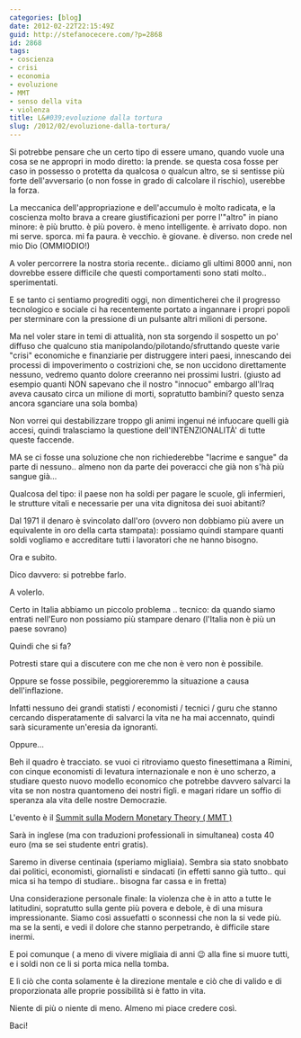 ```yaml
---
categories: [blog]
date: 2012-02-22T22:15:49Z
guid: http://stefanocecere.com/?p=2868
id: 2868
tags:
- coscienza
- crisi
- economia
- evoluzione
- MMT
- senso della vita
- violenza
title: L&#039;evoluzione dalla tortura
slug: /2012/02/evoluzione-dalla-tortura/
---
```


Si potrebbe pensare che un certo tipo di essere umano, quando vuole una cosa se ne appropri in modo diretto: la prende. se questa cosa fosse per caso in possesso o protetta da qualcosa o qualcun altro, se si sentisse più forte dell'avversario (o non fosse in grado di calcolare il rischio), userebbe la forza.

La meccanica dell'appropriazione e dell'accumulo è molto radicata, e la coscienza molto brava a creare giustificazioni per porre l'"altro" in piano minore: è più brutto. è più povero. è meno intelligente. è arrivato dopo. non mi serve. sporca. mi fa paura. è vecchio. è giovane. è diverso. non crede nel mio Dio (OMMIODIO!)

A voler percorrere la nostra storia recente.. diciamo gli ultimi 8000 anni, non dovrebbe essere difficile che questi comportamenti sono stati molto.. sperimentati.

E se tanto ci sentiamo progrediti oggi, non dimenticherei che il progresso tecnologico e sociale ci ha recentemente portato a ingannare i propri popoli per sterminare con la pressione di un pulsante altri milioni di persone.

Ma nel voler stare in temi di attualità, non sta sorgendo il sospetto un po' diffuso che qualcuno stia manipolando/pilotando/sfruttando queste varie "crisi" economiche e finanziarie per distruggere interi paesi, innescando dei processi di impoverimento o costrizioni che, se non uccidono direttamente nessuno, vedremo quanto dolore creeranno nei prossimi lustri. (giusto ad esempio quanti NON sapevano che il nostro "innocuo" embargo all'Iraq aveva causato circa un milione di morti, sopratutto bambini? questo senza ancora sganciare una sola bomba)

Non vorrei qui destabilizzare troppo gli animi ingenui né infuocare quelli già accesi, quindi tralasciamo la questione dell'INTENZIONALITÀ' di tutte queste faccende.

MA se ci fosse una soluzione che non richiederebbe "lacrime e sangue" da parte di nessuno.. almeno non da parte dei poveracci che già non s'hà più sangue già…

Qualcosa del tipo: il paese non ha soldi per pagare le scuole, gli infermieri, le strutture vitali e necessarie per una vita dignitosa dei suoi abitanti?
  
Dal 1971 il denaro è svincolato dall'oro (ovvero non dobbiamo più avere un equivalente in oro della carta stampata): possiamo quindi stampare quanti soldi vogliamo e accreditare tutti i lavoratori che ne hanno bisogno.

Ora e subito.

Dico davvero: si potrebbe farlo.

A volerlo.

Certo in Italia abbiamo un piccolo problema .. tecnico: da quando siamo entrati nell'Euro non possiamo più stampare denaro (l'Italia non è più un paese sovrano)

Quindi che si fa?

Potresti stare qui a discutere con me che non è vero non è possibile.

Oppure se fosse possibile, peggioreremmo la situazione a causa dell'inflazione.

Infatti nessuno dei grandi statisti / economisti / tecnici / guru che stanno cercando disperatamente di salvarci la vita ne ha mai accennato, quindi sarà sicuramente un'eresia da ignoranti.

Oppure…

Beh il quadro è tracciato. se vuoi ci ritroviamo questo finesettimana a Rimini, con cinque economisti di levatura internazionale e non è uno scherzo, a studiare questo nuovo modello economico che potrebbe davvero salvarci la vita se non nostra quantomeno dei nostri figli. e magari ridare un soffio di speranza ala vita delle nostre Democrazie.

L'evento è il [Summit sulla Modern Monetary Theory ( MMT )](http://democraziammt.info/)

Sarà in inglese (ma con traduzioni professionali in simultanea) costa 40 euro (ma se sei studente entri gratis).
  
Saremo in diverse centinaia (speriamo migliaia). Sembra sia stato snobbato dai politici, economisti, giornalisti e sindacati (in effetti sanno già tutto.. qui mica si ha tempo di studiare.. bisogna far cassa e in fretta)

Una considerazione personale finale: la violenza che è in atto a tutte le latitudini, sopratutto sulla gente più povera e debole, è di una misura impressionante. Siamo così assuefatti o sconnessi che non la si vede più. ma se la senti, e vedi il dolore che stanno perpetrando, è difficile stare inermi.

E poi comunque ( a meno di vivere migliaia di anni 😉 alla fine si muore tutti, e i soldi non ce li si porta mica nella tomba.
  
E lì ciò che conta solamente è la direzione mentale e ciò che di valido e di proporzionata alle proprie possibilità si è fatto in vita.

Niente di più o niente di meno. Almeno mi piace credere così.

Baci!